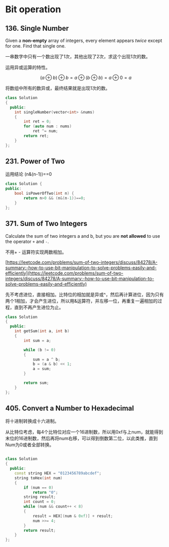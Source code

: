 # Bit operation

##  136. Single Number

 Given a **non-empty** array of integers, every element appears _twice_ except for one. Find that single one.

一串数字中只有一个数出现了1次，其他出现了2次，求这个出现1次的数。

运用异或运算的特性。

$$
(a⊕b)⊕b = a⊕(b⊕b) = a⊕0 = a
$$

将数组中所有的数异或，最终结果就是出现1次的数。

```cpp
class Solution
{
  public:
	int singleNumber(vector<int> &nums)
	{
		int ret = 0;
		for (auto num : nums)
			ret ^= num;
		return ret;
	}
};
```

##  231. Power of Two

运用结论 \(n&\(n-1\)\)==0

```cpp
class Solution {
public:
    bool isPowerOfTwo(int n) {
        return n>0 && (n&(n-1))==0;
    }
};
```

##  371. Sum of Two Integers

 Calculate the sum of two integers a and b, but you are **not allowed** to use the operator `+` and `-`.

不用+ - 运算符实现两数相加。

[https://leetcode.com/problems/sum-of-two-integers/discuss/84278/A-summary:-how-to-use-bit-manipulation-to-solve-problems-easily-and-efficiently](https://leetcode.com/problems/sum-of-two-integers/discuss/84278/A-summary:-how-to-use-bit-manipulation-to-solve-problems-easily-and-efficiently)

先不考虑进位，直接相加。比特位的相加就是异或^，然后再计算进位，因为只有两个1相加，才会产生进位，所以用&运算符，并左移一位，再重复一遍相加的过程，直到不再产生进位为止。

```cpp
class Solution
{
  public:
	int getSum(int a, int b)
	{
		int sum = a;

		while (b != 0)
		{
			sum = a ^ b;	  
			b = (a & b) << 1; 
			a = sum;		 
		}

		return sum;
	}
};
```

##  405. Convert a Number to Hexadecimal

将十进制转换成十六进制。

从比特位考虑，每4个比特位对应一个16进制数，所以用0xf与上num，就能得到末位的16进制数，然后再将num右移，可以得到倒数第二位，以此类推，直到Num为0或者全部转换。

```cpp

class Solution
{
  public:
	const string HEX = "0123456789abcdef";
	string toHex(int num)
	{
		if (num == 0)
			return "0";
		string result;
		int count = 0;
		while (num && count++ < 8)
		{
			result = HEX[(num & 0xf)] + result;
			num >>= 4;
		}
		return result;
	}
};
```

